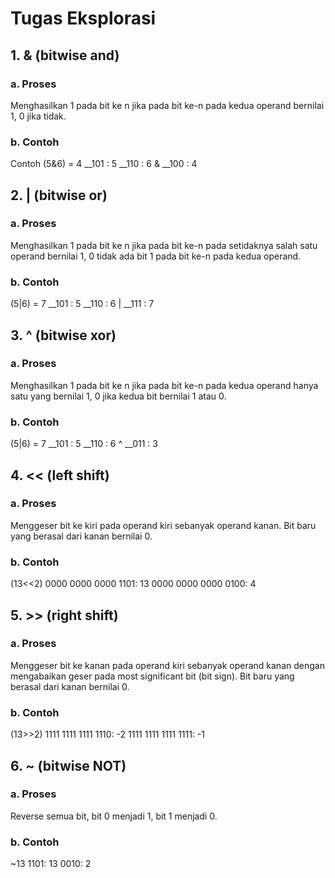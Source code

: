 # Tugas Eksplorasi

## 1. & (bitwise and) 
### a. Proses
Menghasilkan 1 pada bit ke n jika pada bit ke-n pada kedua operand bernilai 1, 0 jika tidak.
### b. Contoh
Contoh (5&6) = 4
__101 : 5
__110 : 6
&
__100 : 4


## 2. | (bitwise or)
### a. Proses
Menghasilkan 1 pada bit ke n jika pada bit ke-n pada setidaknya salah satu operand bernilai 1, 0 tidak ada bit 1 pada bit ke-n pada kedua operand.
### b. Contoh
(5|6) = 7
__101 : 5
__110 : 6
|
__111 : 7

## 3. ^ (bitwise xor)
### a. Proses
Menghasilkan 1 pada bit ke n jika pada bit ke-n pada kedua operand hanya satu yang bernilai 1, 0 jika kedua bit bernilai 1 atau 0.
### b. Contoh
(5|6) = 7
__101 : 5
__110 : 6
^
__011 : 3

## 4. \<\< (left shift)
### a. Proses
Menggeser bit ke kiri pada operand kiri sebanyak operand kanan. Bit baru yang berasal dari kanan bernilai 0.
### b. Contoh
(13\<\<2)
0000 0000 0000 1101: 13
0000 0000 0000 0100:  4

## 5. \>\> (right shift)
### a. Proses
Menggeser bit ke kanan pada operand kiri sebanyak operand kanan dengan mengabaikan geser pada most significant bit (bit sign). Bit baru yang berasal dari kanan bernilai 0.
### b. Contoh
(13\>\>2)
1111 1111 1111 1110: -2
1111 1111 1111 1111: -1

## 6. ~ (bitwise NOT)
### a. Proses
Reverse semua bit, bit 0 menjadi 1, bit 1 menjadi 0.
### b. Contoh
~13
1101: 13
0010: 2

